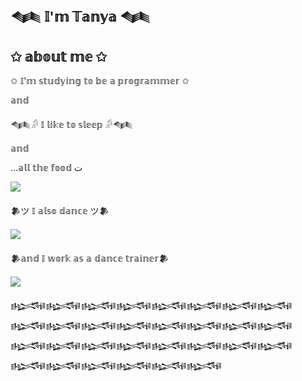 ## 𒈝 𝕀'𝕞 𝕋𝕒𝕟𝕪𝕒 𒈝
## ✩ 𝕒𝕓𝕠𝕦𝕥 𝕞𝕖 ✩
✩ 𝕀'𝕞 𝕤𝕥𝕦𝕕𝕪𝕚𝕟𝕘 𝕥𝕠 𝕓𝕖 𝕒 𝕡𝕣𝕠𝕘𝕣𝕒𝕞𝕞𝕖𝕣 ✩

𝕒𝕟𝕕

𒈝𓀔 𝕀 𝕝𝕚𝕜𝕖 𝕥𝕠 𝕤𝕝𝕖𝕖𝕡 𓀔𒈝

𝕒𝕟𝕕

...𝕒𝕝𝕝 𝕥𝕙𝕖 𝕗𝕠𝕠𝕕 ت


![](https://www.kindpng.com/picc/m/295-2957184_sushi-pixel-food-cute-tumblr-png-yellow-red.png)


𒆎ツ 𝕀 𝕒𝕝𝕤𝕠 𝕕𝕒𝕟𝕔𝕖 ツ𒆎

![](https://st5.depositphotos.com/70185640/74445/i/450/depositphotos_744455694-stock-photo-pixel-character-girl-pose-dancing.jpg)

𒆎𝕒𝕟𝕕 𝕀 𝕨𝕠𝕣𝕜 𝕒𝕤 𝕒 𝕕𝕒𝕟𝕔𝕖 𝕥𝕣𝕒𝕚𝕟𝕖𝕣𒆎

![](https://st2.depositphotos.com/4184751/6089/v/450/depositphotos_60892617-stock-illustration-dancing-pixel-people-set.jpg)

𒈙𒈙𒈙𒈙𒈙𒈙𒈙𒈙𒈙𒈙𒈙𒈙𒈙𒈙𒈙𒈙𒈙𒈙𒈙𒈙𒈙𒈙𒈙𒈙𒈙𒈙𒈙𒈙𒈙𒈙
